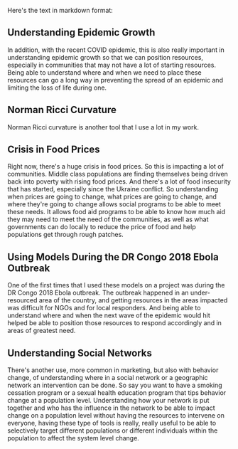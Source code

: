 Here's the text in markdown format:

## Understanding Epidemic Growth

In addition, with the recent COVID epidemic, this is also really important in understanding epidemic growth so that we can position resources, especially in communities that may not have a lot of starting resources. Being able to understand where and when we need to place these resources can go a long way in preventing the spread of an epidemic and limiting the loss of life during one.

## Norman Ricci Curvature

Norman Ricci curvature is another tool that I use a lot in my work.

## Crisis in Food Prices

Right now, there's a huge crisis in food prices. So this is impacting a lot of communities. Middle class populations are finding themselves being driven back into poverty with rising food prices. And there's a lot of food insecurity that has started, especially since the Ukraine conflict. So understanding when prices are going to change, what prices are going to change, and where they're going to change allows social programs to be able to meet these needs. It allows food aid programs to be able to know how much aid they may need to meet the need of the communities, as well as what governments can do locally to reduce the price of food and help populations get through rough patches.

## Using Models During the DR Congo 2018 Ebola Outbreak

One of the first times that I used these models on a project was during the DR Congo 2018 Ebola outbreak. The outbreak happened in an under-resourced area of the country, and getting resources in the areas impacted was difficult for NGOs and for local responders. And being able to understand where and when the next wave of the epidemic would hit helped be able to position those resources to respond accordingly and in areas of greatest need.

## Understanding Social Networks

There's another use, more common in marketing, but also with behavior change, of understanding where in a social network or a geographic network an intervention can be done. So say you want to have a smoking cessation program or a sexual health education program that tips behavior change at a population level. Understanding how your network is put together and who has the influence in the network to be able to impact change on a population level without having the resources to intervene on everyone, having these type of tools is really, really useful to be able to selectively target different populations or different individuals within the population to affect the system level change.